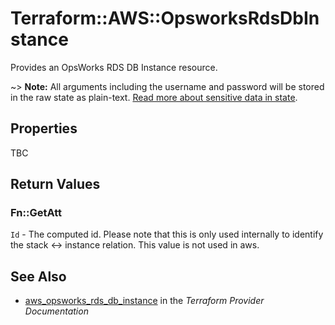 # Terraform::AWS::OpsworksRdsDbInstance

Provides an OpsWorks RDS DB Instance resource.

~> **Note:** All arguments including the username and password will be stored in the raw state as plain-text.
[Read more about sensitive data in state](/docs/state/sensitive-data.html).

## Properties

TBC

## Return Values

### Fn::GetAtt

`Id` - The computed id. Please note that this is only used internally to identify the stack <-> instance relation. This value is not used in aws.

## See Also

* [aws_opsworks_rds_db_instance](https://www.terraform.io/docs/providers/aws/r/opsworks_rds_db_instance.html) in the _Terraform Provider Documentation_